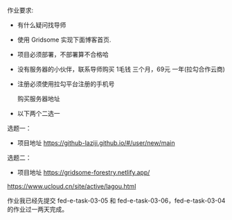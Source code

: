 作业要求:

 - 有什么疑问找导师 

 - 使用 Gridsome 实现下面博客首页.

 - 项目必须部署，不部署算不合格哈

 - 没有服务器的小伙伴，联系导师购买 1毛钱 三个月，69元 一年(拉勾合作云商)

 - 注册必须使用拉勾平台注册的手机号

   购买服务器地址

 - 以下两个二选一

选题一：

- 项目地址 https://github-laziji.github.io/#/user/new/main



选题二：

- 项目地址 https://gridsome-forestry.netlify.app/

https://www.ucloud.cn/site/active/lagou.html


作业我已经先提交 fed-e-task-03-05 和 fed-e-task-03-06，fed-e-task-03-04 的作业过一两天完成。